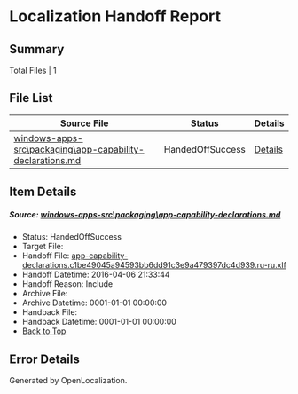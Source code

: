 # <a name='report-top'></a> Localization Handoff Report

## Summary
 Total Files | 1

## File List
 Source File | Status | Details 
 ----------- | ------ | ------- 
 [windows-apps-src\packaging\app-capability-declarations.md](https://github.com/Microsoft/windows-apps/blob/cf423961378c635ced07faed6494c21b79301a13/windows-apps-src/packaging/app-capability-declarations.md) | HandedOffSuccess | [Details](#a5e5ea1140b58d83ae1e80742293cb5de8fd83b23259)

## Item Details
##### <a name='a5e5ea1140b58d83ae1e80742293cb5de8fd83b23259'></a> Source: [windows-apps-src\packaging\app-capability-declarations.md](https://github.com/Microsoft/windows-apps/blob/cf423961378c635ced07faed6494c21b79301a13/windows-apps-src/packaging/app-capability-declarations.md)
* Status: HandedOffSuccess
* Target File: 
* Handoff File: [app-capability-declarations.c1be49045a94593bb6dd91c3e9a479397dc4d939.ru-ru.xlf](https://github.com/Microsoft/WDG.handoff/blob/976c860ac563709a8062693bf7117b4df323e505/ol-handoff/Microsoft/windows-apps.ru-ru/master/app-capability-declarations.c1be49045a94593bb6dd91c3e9a479397dc4d939.ru-ru.xlf)
* Handoff Datetime: 2016-04-06 21:33:44
* Handoff Reason: Include
* Archive File: 
* Archive Datetime: 0001-01-01 00:00:00
* Handback File: 
* Handback Datetime: 0001-01-01 00:00:00
* [Back to Top](#report-top)


## Error Details

Generated by OpenLocalization.
